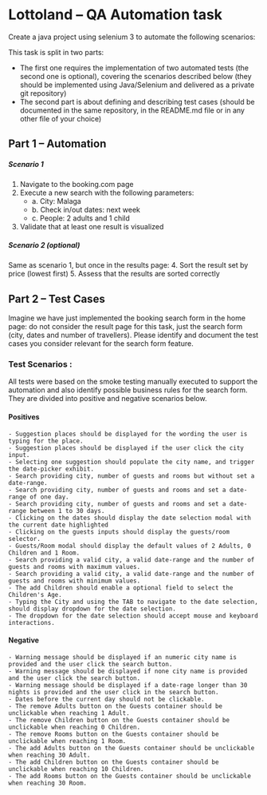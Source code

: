 #  Lottoland – QA Automation task
Create a java project using selenium 3 to automate the following scenarios:

This task is split in two parts:
 - The first one requires the implementation of two automated tests (the second one is optional), covering the scenarios described below (they should be implemented using Java/Selenium and delivered as a private git repository)
 - The second part is about defining and describing test cases (should be documented in the same repository, in the README.md file or in any other file of your choice)

## Part 1 – Automation
##### _**Scenario 1**_
1. Navigate to the booking.com page
2. Execute a new search with the following parameters:
    * a. City: Malaga
    * b. Check in/out dates: next week
    * c. People: 2 adults and 1 child
3. Validate that at least one result is visualized

##### _**Scenario 2 (optional)**_
Same as scenario 1, but once in the results page:
4. Sort the result set by price (lowest first)
5. Assess that the results are sorted correctly

## Part 2 – Test Cases
Imagine we have just implemented the booking search form in the home page: 
do not consider the result page for this task, just the search form (city, dates and number of travellers). 
Please identify and document the test cases you consider relevant for the search form feature.

### Test Scenarios :
All tests were based on the smoke testing manually executed to support the automation and also identify possible business rules for the search form. 
They are divided into positive and negative scenarios below.  
#### Positives
  ```
  - Suggestion places should be displayed for the wording the user is typing for the place.
  - Suggestion places should be displayed if the user click the city input.
  - Selecting one suggestion should populate the city name, and trigger the date-picker exhibit. 
  - Search providing city, number of guests and rooms but without set a date-range.
  - Search providing city, number of guests and rooms and set a date-range of one day.
  - Search providing city, number of guests and rooms and set a date-range between 1 to 30 days.
  - Clicking on the dates should display the date selection modal with the current date highlighted
  - Clicking on the guests inputs should display the guests/room selector.
  - Guests/Room modal should display the default values of 2 Adults, 0 Children and 1 Room. 
  - Search providing a valid city, a valid date-range and the number of guests and rooms with maximum values.
  - Search providing a valid city, a valid date-range and the number of guests and rooms with minimum values.
  - The add Children should enable a optional field to select the Children's Age.
  - Typing the City and using the TAB to navigate to the date selection, should display dropdown for the date selection.
  - The dropdown for the date selection should accept mouse and keyboard interactions.
  ```

#### Negative
  ```
  - Warning message should be displayed if an numeric city name is provided and the user click the search button.
  - Warning message should be displayed if none city name is provided and the user click the search button.
  - Warning message should be displayed if a date-rage longer than 30 nights is provided and the user click in the search button.
  - Dates before the current day should not be clickable.
  - The remove Adults button on the Guests container should be unclickable when reaching 1 Adult.
  - The remove Children button on the Guests container should be unclickable when reaching 0 Children.
  - The remove Rooms button on the Guests container should be unclickable when reaching 1 Room.
  - The add Adults button on the Guests container should be unclickable when reaching 30 Adult.
  - The add Children button on the Guests container should be unclickable when reaching 10 Children.
  - The add Rooms button on the Guests container should be unclickable when reaching 30 Room.
  ```